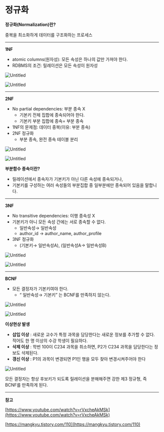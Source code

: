 # 정규화

**정규화(Normalization)란?**

중복을 최소화하게 데이터를 구조화하는 프로세스

---

**1NF**

- atomic columns(원자성): 모든 속성은 하나의 값만 가져야 한다.
- RDBMS의 조건: 릴레이션은 모든 속성이 원자성

![Untitled](%E1%84%8C%E1%85%A5%E1%86%BC%E1%84%80%E1%85%B2%E1%84%92%E1%85%AA%2083264/Untitled.png)

![Untitled](%E1%84%8C%E1%85%A5%E1%86%BC%E1%84%80%E1%85%B2%E1%84%92%E1%85%AA%2083264/Untitled%201.png)

---

**2NF**

- No partial dependencies: 부분 종속 X
    - 기본키 전체 집합에 종속되어야 한다.
    - 기본키 부분 집합에 종속= 부분 종속
- 1NF의 문제점: 데이터 중복(이유: 부분 종속)
- 2NF 정규화
    - 부분 종속, 완전 종속 테이블 분리

![Untitled](%E1%84%8C%E1%85%A5%E1%86%BC%E1%84%80%E1%85%B2%E1%84%92%E1%85%AA%2083264/Untitled%202.png)

![Untitled](%E1%84%8C%E1%85%A5%E1%86%BC%E1%84%80%E1%85%B2%E1%84%92%E1%85%AA%2083264/Untitled%203.png)

**부분함수 종속이란?**

- 릴레이션에서 종속자가 기본키가 아닌 다른 속성에 종속되거나,
- 기본키를 구성하는 여러 속성들의 부분집합 중 일부분에만 종속되어 있음을 말합니다.

---

**3NF**

- No transitive dependencies: 이행 종속성 X
- 기본키가 아니 모든 속성 간에는 서로 종속할 수 없다.
    - 일반속성→ 일반속성
    - author_id → author_name, author_profile
- 3NF 정규화
    - (기본키→ 일반속성A), (일반속성A→ 일반속성B)

![Untitled](%E1%84%8C%E1%85%A5%E1%86%BC%E1%84%80%E1%85%B2%E1%84%92%E1%85%AA%2083264/Untitled%204.png)

![Untitled](%E1%84%8C%E1%85%A5%E1%86%BC%E1%84%80%E1%85%B2%E1%84%92%E1%85%AA%2083264/Untitled%205.png)

---

**BCNF**

- 모든 결정자가 기본키여야 한다.
    - “ 일반속성→ 기본키” 는 BCNF를 만족하지 않는다.

![Untitled](%E1%84%8C%E1%85%A5%E1%86%BC%E1%84%80%E1%85%B2%E1%84%92%E1%85%AA%2083264/Untitled%206.png)

![Untitled](%E1%84%8C%E1%85%A5%E1%86%BC%E1%84%80%E1%85%B2%E1%84%92%E1%85%AA%2083264/Untitled%207.png)

**이상현상 발생**

- **삽입 이상** : 새로운 교수가 특정 과목을 담당한다는 새로운 정보를 추가할 수 없다. 적어도 한 명 이상의 수강 학생이 필요하다.
- **삭제 이상** : 학번 100이 C234 과목을 취소하면, P2가 C234 과목을 담당한다는 정보도 삭제된다.
- **갱신 이상** : P1의 과목이 변경되면 P1인 행을 모두 찾아 변경시켜주어야 한다

![Untitled](%E1%84%8C%E1%85%A5%E1%86%BC%E1%84%80%E1%85%B2%E1%84%92%E1%85%AA%2083264/Untitled%208.png)

모든 결정자는 항상 후보키가 되도록 릴레이션을 분해해주면 강한 제3 정규형, 즉 BCNF를 만족하게 된다.

---

**참고**

[https://www.youtube.com/watch?v=rVxcheAkMSk](https://www.youtube.com/watch?v=rVxcheAkMSk)

[https://mangkyu.tistory.com/110](https://mangkyu.tistory.com/110)